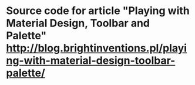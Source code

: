 Source code for article "Playing with Material Design, Toolbar and Palette"
http://blog.brightinventions.pl/playing-with-material-design-toolbar-palette/
==============
